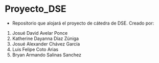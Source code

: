 # Proyecto_DSE
 
- Repositorio que alojará el proyecto de cátedra de DSE.
Creado por:
1. Josué David Avelar Ponce
2. Katherine Dayanna Díaz Zúniga
3. Josué Alexander Chávez García
4. Luis Felipe Coto Arias 
5. Bryan Armando Salinas Sanchez
